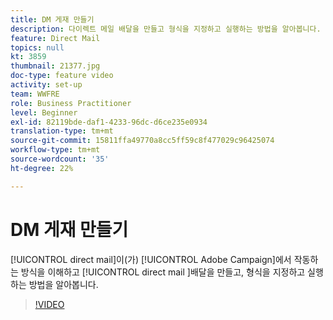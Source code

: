 ```yaml
---
title: DM 게재 만들기
description: 다이렉트 메일 배달을 만들고 형식을 지정하고 실행하는 방법을 알아봅니다.
feature: Direct Mail
topics: null
kt: 3859
thumbnail: 21377.jpg
doc-type: feature video
activity: set-up
team: WWFRE
role: Business Practitioner
level: Beginner
exl-id: 82119bde-daf1-4233-96dc-d6ce235e0934
translation-type: tm+mt
source-git-commit: 15811ffa49770a8cc5ff59c8f477029c96425074
workflow-type: tm+mt
source-wordcount: '35'
ht-degree: 22%

---
```


# DM 게재 만들기

[!UICONTROL direct mail]이(가) [!UICONTROL Adobe Campaign]에서 작동하는 방식을 이해하고 [!UICONTROL direct mail ]배달을 만들고, 형식을 지정하고 실행하는 방법을 알아봅니다.

>[!VIDEO](https://video.tv.adobe.com/v/21377?quality=12)
